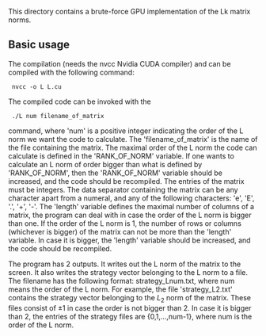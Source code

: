 This directory contains a brute-force GPU implementation of the Lk matrix norms.

## Basic usage

The compilation (needs the nvcc Nvidia CUDA compiler) and can be compiled with the following command:

     nvcc -o L L.cu

The compiled code can be invoked with the

     ./L num filename_of_matrix

command, where 'num' is a positive integer indicating the order of the L norm we want the code to calculate. The 'filename_of_matrix' is the name of the file containing the matrix. The maximal order of the L norm the code can calculate is defined in the 'RANK_OF_NORM' variable. If one wants to calculate an L norm of order bigger than what is defined by 'RANK_OF_NORM', then the 'RANK_OF_NORM' variable should be increased, and the code should be recompiled. The entries of the matrix must be integers. The data separator containing the matrix can be any character apart from a numeral, and any of the following characters: 'e', 'E', '.', '+', '-'. The 'length' variable defines the maximal number of columns of a matrix, the program can deal with in case the order of the L norm is bigger than one. If the order of the L norm is 1, the number of rows or columns (whichever is bigger) of the matrix can not be more than the 'length' variable. In case it is bigger, the 'length' variable should be increased, and the code should be recompiled.

The program has 2 outputs. It writes out the L norm of the matrix to the screen. It also writes the strategy vector belonging to the L norm to a file. The filename has the following format: strategy_Lnum.txt, where num means the order of the L norm. For example, the file 'strategy_L2.txt' contains the strategy vector belonging to the $L_2$ norm of the matrix. These files consist of $\pm 1$ in case the order is not bigger than 2. In case it is bigger than 2, the entries of the strategy files are {0,1,...,num-1}, where num is the order of the L norm.

